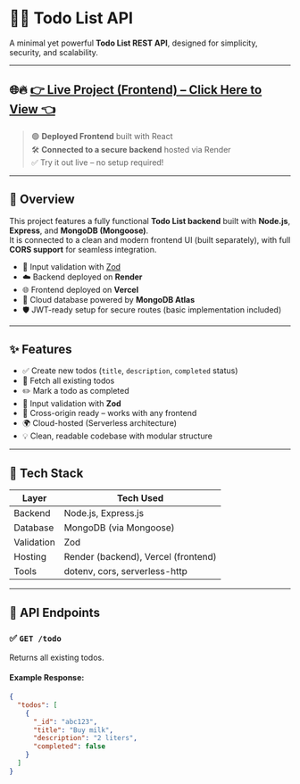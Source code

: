 # 🚀📝 **Todo List API**

A minimal yet powerful **Todo List REST API**, designed for simplicity, security, and scalability.

---

## 🌐🔥 [👉 Live Project (Frontend) – Click Here to View 👈](https://todo-list-ecru-theta-40.vercel.app)

> 🟢 **Deployed Frontend** built with React  
> 🛠 **Connected to a secure backend** hosted via Render  
> ✅ Try it out live – no setup required!

---

## 🔧 Overview

This project features a fully functional **Todo List backend** built with **Node.js**, **Express**, and **MongoDB (Mongoose)**.  
It is connected to a clean and modern frontend UI (built separately), with full **CORS support** for seamless integration.

- 🔐 Input validation with [Zod](https://zod.dev)  
- ☁️ Backend deployed on **Render**  
- 🌐 Frontend deployed on **Vercel**  
- 🧠 Cloud database powered by **MongoDB Atlas**  
- 🛡 JWT-ready setup for secure routes (basic implementation included)

---

## ✨ Features

- ✅ Create new todos (`title`, `description`, `completed` status)  
- 📄 Fetch all existing todos  
- ✏️ Mark a todo as completed  
- 🔎 Input validation with **Zod**  
- 🔗 Cross-origin ready – works with any frontend  
- 🌍 Cloud-hosted (Serverless architecture)  
- 💡 Clean, readable codebase with modular structure  

---

## 🧰 Tech Stack

| Layer      | Tech Used                          |
|------------|------------------------------------|
| Backend    | Node.js, Express.js                |
| Database   | MongoDB (via Mongoose)             |
| Validation | Zod                                |
| Hosting    | Render (backend), Vercel (frontend)|
| Tools      | dotenv, cors, serverless-http      |

---

## 📁 API Endpoints

### ✅ `GET /todo`  
Returns all existing todos.

#### Example Response:
```json
{
  "todos": [
    {
      "_id": "abc123",
      "title": "Buy milk",
      "description": "2 liters",
      "completed": false
    }
  ]
}
